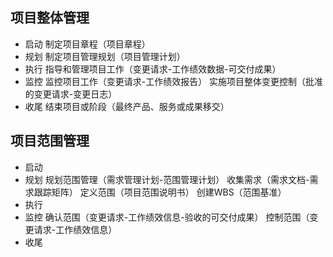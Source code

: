 ## 项目整体管理
- 启动  制定项目章程（项目章程）
- 规划  制定项目管理规划（项目管理计划）
- 执行  指导和管理项目工作（变更请求-工作绩效数据-可交付成果）
- 监控  监控项目工作（变更请求-工作绩效报告）
      实施项目整体变更控制（批准的变更请求-变更日志）
- 收尾  结束项目或阶段（最终产品、服务或成果移交）
## 项目范围管理 
- 启动
- 规划  规划范围管理（需求管理计划-范围管理计划） 
      收集需求（需求文档-需求跟踪矩阵）
      定义范围（项目范围说明书）
      创建WBS（范围基准）
- 执行
- 监控  确认范围（变更请求-工作绩效信息-验收的可交付成果）
      控制范围（变更请求-工作绩效信息）
- 收尾



